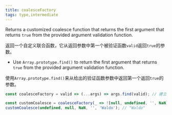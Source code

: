```yaml
---
title: coalesceFactory
tags: type,intermediate
---
```


Returns a customized coalesce function that returns the first argument that returns `true` from the provided argument validation function.

返回一个自定义联合函数，它从返回参数中第一个被验证函数`valid`返回`true`的参数。

- Use `Array.prototype.find()` to return the first argument that returns `true` from the provided argument validation function.

使用`Array.prototype.find()`来从给出的验证函数参数中返回第一个返回`true`的参数。

```js
const coalesceFactory = valid => (...args) => args.find(valid); // 建立了一个找到第一符合条件元素的通用方法
```

```js
const customCoalesce = coalesceFactory(_ => ![null, undefined, '', NaN].includes(_));
customCoalesce(undefined, null, NaN, '', 'Waldo'); // "Waldo"
```

